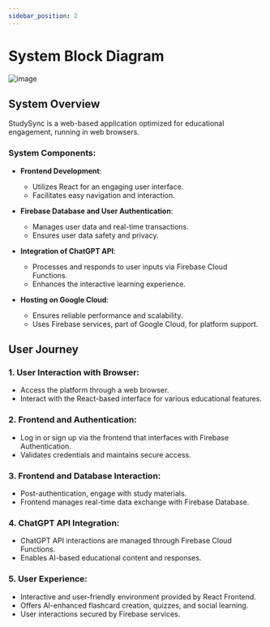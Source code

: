 ```yaml
---
sidebar_position: 2
---
```


# System Block Diagram
![image](https://github.com/Capstone-Projects-2023-Fall/project-studysync/assets/112578002/fd4272b0-e601-4698-87c5-7e6eaaa6c9d6)

## System Overview

StudySync is a web-based application optimized for educational engagement, running in web browsers.

### System Components:
- **Frontend Development**: 
  - Utilizes React for an engaging user interface.
  - Facilitates easy navigation and interaction.

- **Firebase Database and User Authentication**: 
  - Manages user data and real-time transactions.
  - Ensures user data safety and privacy.

- **Integration of ChatGPT API**: 
  - Processes and responds to user inputs via Firebase Cloud Functions.
  - Enhances the interactive learning experience.

- **Hosting on Google Cloud**: 
  - Ensures reliable performance and scalability.
  - Uses Firebase services, part of Google Cloud, for platform support.

## User Journey

### 1. User Interaction with Browser:
- Access the platform through a web browser.
- Interact with the React-based interface for various educational features.

### 2. Frontend and Authentication:
- Log in or sign up via the frontend that interfaces with Firebase Authentication.
- Validates credentials and maintains secure access.

### 3. Frontend and Database Interaction:
- Post-authentication, engage with study materials.
- Frontend manages real-time data exchange with Firebase Database.

### 4. ChatGPT API Integration:
- ChatGPT API interactions are managed through Firebase Cloud Functions.
- Enables AI-based educational content and responses.

### 5. User Experience:
- Interactive and user-friendly environment provided by React Frontend.
- Offers AI-enhanced flashcard creation, quizzes, and social learning.
- User interactions secured by Firebase services.
